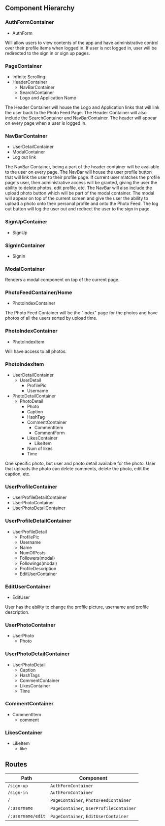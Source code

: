 ## Component Hierarchy

### AuthFormContainer
- AuthForm

Will allow users to view contents of the app and have administrative control over their profile items when logged in.  If user is not logged in, user will be redirected to the sign in or sign up pages.

### PageContainer
- Infinite Scrolling
- HeaderContainer
  - NavBarContainer
  - SearchContainer
  - Logo and Application Name

The Header Container will house the Logo and Application links that will link the user back to the Photo Feed Page.  The Header Container will also include the SearchContainer and NavBarContainer.  The header will appear on every page when a user is logged in.

### NavBarContainer
- UserDetailContainer
- ModalContainer
- Log out link

The NavBar Container, being a part of the header container will be available to the user on every page.  The NavBar will house the user profile button that will link the user to their profile page.  If current user matches the profile page's user, then administrative access will be granted, giving the user the ability to delete photos, edit profile, etc.  The NavBar will also include the upload photo button which will be part of the modal container.  The modal will appear on top of the current screen and give the user the ability to upload a photo onto their personal profile and onto the Photo Feed.  The log out button will log the user out and redirect the user to the sign in page.

### SignUpContainer
- SignUp

### SignInContainer
- SignIn

### ModalContainer
Renders a modal component on top of the current page.

### PhotoFeedContainer/Home
- PhotoIndexContainer

The Photo Feed Container will be the "index" page for the photos and have photos of all the users sorted by upload time.

### PhotoIndexContainer
- PhotoIndexItem

Will have access to all photos.

### PhotoIndexItem
- UserDetailContainer
  - UserDetail
    - ProfilePic
    - Username
- PhotoDetailContainer
  - PhotoDetail
    - Photo
    - Caption
    - HashTag
    - CommentContainer
      - CommentItem
      - CommentForm
    - LikesContainer
      - LikeItem
    - Num of likes
    - Time

One specific photo, but user and photo detail available for the photo.  User that uploads the photo can delete comments, delete the photo, edit the caption, etc.

### UserProfileContainer
- UserProfileDetailContainer
- UserPhotoContainer
- UserPhotoDetailContainer

### UserProfileDetailContainer
- UserProfileDetail
  - ProfilePic
  - Username
  - Name
  - NumOfPosts
  - Followers(modal)
  - Followings(modal)
  - ProfileDescription
  - EditUserContainer

### EditUserContainer
- EditUser

User has the ability to change the profile picture, username and profile description.

### UserPhotoContainer
- UserPhoto
  - Photo

### UserPhotoDetailContainer
- UserPhotoDetail
  - Caption
  - HashTags
  - CommentContainer
  - LikesContainer
  - Time

### CommentContainer
- CommentItem
  - comment

### LikesContainer
- LikeItem
  - like

## Routes
| Path | Component |
| --- | --- |
| `/sign-up` | `AuthFormContainer` |
| `/sign-in` | `AuthFormContainer` |
| `/` | `PageContainer`, `PhotoFeedContainer` |
| `/:username` | `PageContainer`, `UserProfileContainer` |
| `/:username/edit` | `PageContainer`, `EditUserContainer` |
